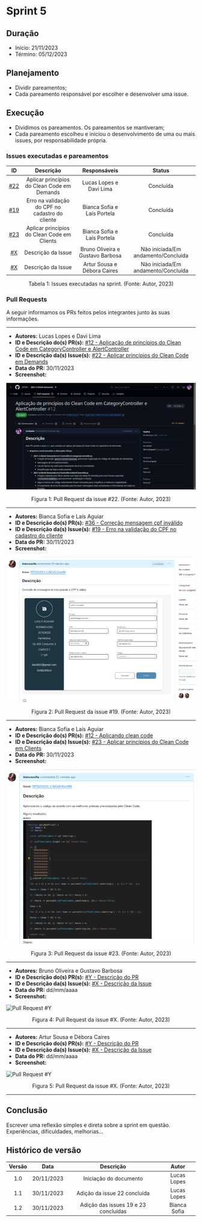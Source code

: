 # Sprint 5

## Duração
- Início: 21/11/2023
- Término: 05/12/2023

## Planejamento
- Dividir pareamentos;
- Cada pareamento responsável por escolher e desenvolver uma issue.

## Execução
- Dividimos os pareamentos. Os pareamentos se mantiveram;
- Cada pareamento escolheu e iniciou o desenvolvimento de uma ou mais issues, por responsabilidade própria.

### Issues executadas e pareamentos
| ID | Descrição | Responsáveis | Status |
| :--: | :-----: | :----------: | :----: |
| [#22](https://github.com/Siged-Gces-2023-2/2023.2-SIGeD-GCES-Doc/issues/22) | Aplicar princípios do Clean Code em Demands | Lucas Lopes e Davi Lima | Concluída |
| [#19](https://github.com/Siged-Gces-2023-2/2023.2-SIGeD-GCES-Doc/issues/19) | Erro na validação do CPF no cadastro do cliente | Bianca Sofia e Laís Portela | Concluída |
| [#23](https://github.com/Siged-Gces-2023-2/2023.2-SIGeD-GCES-Doc/issues/23) | Aplicar princípios do Clean Code em Clients | Bianca Sofia e Laís Portela  | Concluída |
| [#X]() | Descrição da Issue | Bruno Oliveira e Gustavo Barbosa | Não iniciada/Em andamento/Concluída |
| [#X]() | Descrição da Issue | Artur Sousa e Débora Caires | Não iniciada/Em andamento/Concluída |

<figcaption align="center">Tabela 1: Issues executadas na sprint. (Fonte: Autor, 2023)</figcaption>

### Pull Requests
A seguir informamos os PRs feitos pelos integrantes junto às suas informações.

---

- **Autores:** Lucas Lopes e Davi Lima
- **ID e Descrição do(s) PR(s):** [#12 - Aplicação de princípios do Clean Code em CategoryController e AlertController](https://github.com/DITGO/2021-2-SiGeD-Demands/pull/12)
- **ID e Descrição da(s) Issue(s):** [#22 - Aplicar princípios do Clean Code em Demands](https://github.com/Siged-Gces-2023-2/2023.2-SIGeD-GCES-Doc/issues/22)
- **Data do PR:** 30/11/2023
- **Screenshot:**

![Pull Request #12](../assets/pullRequests/pr12.png)


<figcaption align="center">Figura 1: Pull Request da issue #22. (Fonte: Autor, 2023)</figcaption>

---

- **Autores:** Bianca Sofia e Laís Aguiar
- **ID e Descrição do(s) PR(s):** [#36 - Correção mensagem cpf inválido](https://github.com/DITGO/2021-2-SiGeD-Frontend/pull/36)
- **ID e Descrição da(s) Issue(s):** [#19 - Erro na validação do CPF no cadastro do cliente](https://github.com/Siged-Gces-2023-2/2023.2-SIGeD-GCES-Doc/issues/19)
- **Data do PR:** 30/11/2023
- **Screenshot:**

![Pull Request #36](../assets/pullRequests/pull_36.png)

<figcaption align="center">Figura 2: Pull Request da issue #19. (Fonte: Autor, 2023)</figcaption>

---

- **Autores:** Bianca Sofia e Laís Aguiar
- **ID e Descrição do(s) PR(s):** [#12 - Aplicando clean code](https://github.com/DITGO/2021-2-SiGeD-Clients/pull/12)
- **ID e Descrição da(s) Issue(s):** [#23 - Aplicar princípios do Clean Code em Clients](https://github.com/Siged-Gces-2023-2/2023.2-SIGeD-GCES-Doc/issues/23)
- **Data do PR:** 30/11/2023
- **Screenshot:**

![Pull Request #12](../assets/pullRequests/pull_12_clients.png)


<figcaption align="center">Figura 3: Pull Request da issue #23. (Fonte: Autor, 2023)</figcaption>

---

- **Autores:** Bruno Oliveira e Gustavo Barbosa
- **ID e Descrição do(s) PR(s):** [#Y - Descrição do PR]()
- **ID e Descrição da(s) Issue(s):** [#X - Descrição da Issue]()
- **Data do PR:** dd/mm/aaaa
- **Screenshot:**

![Pull Request #Y](../assets/pullRequests/)

<figcaption align="center">Figura 4: Pull Request da issue #X. (Fonte: Autor, 2023)</figcaption>

---

- **Autores:** Artur Sousa e Débora Caires
- **ID e Descrição do(s) PR(s):** [#Y - Descrição do PR]()
- **ID e Descrição da(s) Issue(s):** [#X - Descrição da Issue]()
- **Data do PR:** dd/mm/aaaa
- **Screenshot:**

![Pull Request #Y](../assets/pullRequests/)

<figcaption align="center">Figura 5: Pull Request da issue #X. (Fonte: Autor, 2023)</figcaption>

---

## Conclusão
Escrever uma reflexão simples e direta sobre a sprint em questão. Experiências, dificuldades, melhorias...

## Histórico de versão
| Versão | Data | Descrição | Autor |
| :----: | :--: | :-------: | :---: |
| 1.0 | 20/11/2023 | Iniciação do documento | Lucas Lopes |
| 1.1 | 30/11/2023 | Adição da issue 22 concluída | Lucas Lopes |
| 1.2 | 30/11/2023 | Adição das issues 19 e 23 concluídas | Bianca Sofia |